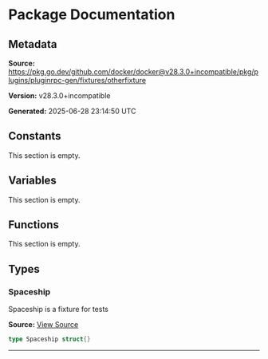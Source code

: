 # Package Documentation

## Metadata

**Source:** https://pkg.go.dev/github.com/docker/docker@v28.3.0+incompatible/pkg/plugins/pluginrpc-gen/fixtures/otherfixture

**Version:** v28.3.0+incompatible

**Generated:** 2025-06-28 23:14:50 UTC

## Constants

This section is empty.

## Variables

This section is empty.

## Functions

This section is empty.

## Types

### Spaceship

Spaceship is a fixture for tests

**Source:** [View Source](https://github.com/docker/docker/blob/v28.3.0/pkg/plugins/pluginrpc-gen/fixtures/otherfixture/spaceship.go#L4)  

```go
type Spaceship struct{}
```

---

